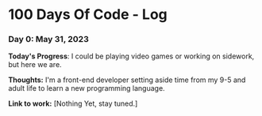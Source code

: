 # 100 Days Of Code - Log

### Day 0: May 31, 2023

**Today's Progress**: I could be playing video games or working on sidework, but here we are. 

**Thoughts:** I'm a front-end developer setting aside time from my 9-5 and adult life to learn a new programming language.

**Link to work:** [Nothing Yet, stay tuned.]
